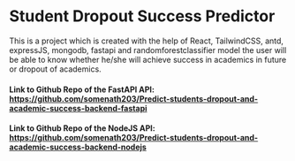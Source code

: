 # Student Dropout Success Predictor

This is a project which is created with the help of React, TailwindCSS, antd, expressJS, mongodb, fastapi and randomforestclassifier model the user will be able to know whether he/she will achieve success in academics in future or dropout of academics.
<br>
#### Link to Github Repo of the FastAPI API: https://github.com/somenath203/Predict-students-dropout-and-academic-success-backend-fastapi

#### Link to Github Repo of the NodeJS API: https://github.com/somenath203/Predict-students-dropout-and-academic-success-backend-nodejs
